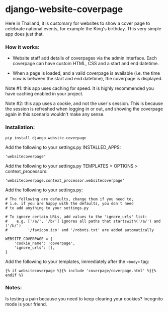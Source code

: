 django-website-coverpage
====

Here in Thailand, it is customary for websites to show a cover page to celebrate national events, for example the King's birthday. This very simple app does just that.

### How it works:

- Website staff add details of coverpages via the admin interface. Each coverpage can have custom HTML, CSS and a start and end datetime.

- When a page is loaded, and a valid coverpage is available (i.e. the time now is between the start and end datetime), the coverpage is displayed.

Note #1: this app uses caching for speed. It is highly recommended you have caching enabled in your project.

Note #2: this app uses a cookie, and not the user's session. This is because the session is refreshed when logging in or out, and showing the coverpage again in this scenario wouldn't make any sense.

### Installation:
```
pip install django-website-coverpage
```

Add the following to your settings.py INSTALLED_APPS:
```
'websitecoverpage'
```

Add the following to your settings.py TEMPLATES > OPTIONS > context_processors:
```
'websitecoverpage.context_processor.websitecoverpage'
```

Add the following to your settings.py:
```
# The following are defaults, change them if you need to,
# i.e. if you are happy with the defaults, you don't need
# to add anything to your settings.py

# To ignore certain URLs, add values to the 'ignore_urls' list:
#    e.g. ['/a/', '/b/'] ignores all paths that startswith('/a/') and ('/b/')
#         '/favicon.ico' and '/robots.txt' are added automatically

WEBSITE_COVERPAGE = {
    'cookie_name': 'coverpage',
    'ignore_urls': [],
}
```

Add the following to your templates, immediately after the `<body>` tag:
```
{% if websitecoverpage %}{% include 'coverpage/coverpage.html' %}{% endif %}
```



### Notes:
Is testing a pain because you need to keep clearing your cookies? Incognito mode is your friend.